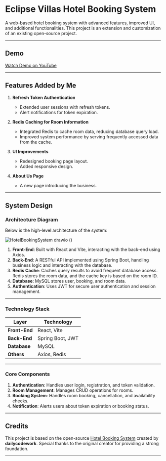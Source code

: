 # Eclipse Villas Hotel Booking System

A web-based hotel booking system with advanced features, improved UI, and additional functionalities. This project is an extension and customization of an existing open-source project.

---

## Demo

[Watch Demo on YouTube](https://youtu.be/5wwsdfWxGfo)

---



## Features Added by Me
1. **Refresh Token Authentication**
   - Extended user sessions with refresh tokens.
   - Alert notifications for token expiration.
  
2. **Redis Caching for Room Information**
   - Integrated Redis to cache room data, reducing database query load.
   - Improved system performance by serving frequently accessed data from the cache.

3. **UI Improvements**
   - Redesigned booking page layout.
   - Added responsive design.

4. **About Us Page**
   - A new page introducing the business.

---

## System Design

### Architecture Diagram
Below is the high-level architecture of the system:

![HotelBookingSystem drawio](https://github.com/user-attachments/assets/570f4b64-f008-4dbb-8f56-220697c2192f)
()


1. **Front-End**: Built with React and Vite, interacting with the back-end using Axios.
2. **Back-End**: A RESTful API implemented using Spring Boot, handling business logic and interacting with the database.
3. **Redis Cache**: Caches query results to avoid frequent database access. Redis stores the room data, and the cache key is based on the room ID.
4. **Database**: MySQL stores user, booking, and room data.
5. **Authentication**: Uses JWT for secure user authentication and session management.

---

### Technology Stack
| Layer         | Technology         |
| ------------- | ------------------ |
| **Front-End** | React, Vite        |
| **Back-End**  | Spring Boot, JWT   |
| **Database**  | MySQL              |
| **Others**    | Axios, Redis       |

---

### Core Components
1. **Authentication**: Handles user login, registration, and token validation.
2. **Room Management**: Manages CRUD operations for rooms.
3. **Booking System**: Handles room booking, cancellation, and availability checks.
4. **Notification**: Alerts users about token expiration or booking status.

---

## Credits
This project is based on the open-source [Hotel Booking System](https://github.com/dailycodework/lakeSide-hotel-demo-client) created by **dailycodework**. Special thanks to the original creator for providing a strong foundation.

---

